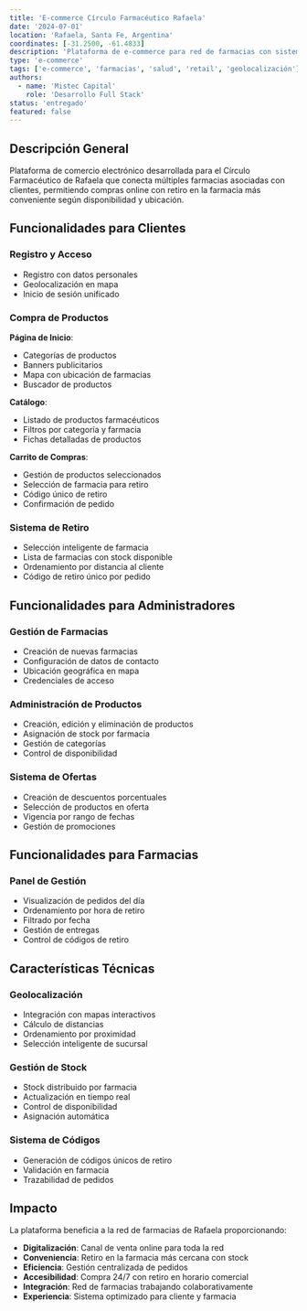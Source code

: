 ```yaml
---
title: 'E-commerce Círculo Farmacéutico Rafaela'
date: '2024-07-01'
location: 'Rafaela, Santa Fe, Argentina'
coordinates: [-31.2500, -61.4833]
description: 'Plataforma de e-commerce para red de farmacias con sistema de retiro en sucursales y gestión de stock distribuido.'
type: 'e-commerce'
tags: ['e-commerce', 'farmacias', 'salud', 'retail', 'geolocalización']
authors:
  - name: 'Mistec Capital'
    role: 'Desarrollo Full Stack'
status: 'entregado'
featured: false
---
```


## Descripción General

Plataforma de comercio electrónico desarrollada para el Círculo Farmacéutico de Rafaela que conecta múltiples farmacias asociadas con clientes, permitiendo compras online con retiro en la farmacia más conveniente según disponibilidad y ubicación.

## Funcionalidades para Clientes

### Registro y Acceso

- Registro con datos personales
- Geolocalización en mapa
- Inicio de sesión unificado

### Compra de Productos

**Página de Inicio**:
- Categorías de productos
- Banners publicitarios
- Mapa con ubicación de farmacias
- Buscador de productos

**Catálogo**:
- Listado de productos farmacéuticos
- Filtros por categoría y farmacia
- Fichas detalladas de productos

**Carrito de Compras**:
- Gestión de productos seleccionados
- Selección de farmacia para retiro
- Código único de retiro
- Confirmación de pedido

### Sistema de Retiro

- Selección inteligente de farmacia
- Lista de farmacias con stock disponible
- Ordenamiento por distancia al cliente
- Código de retiro único por pedido

## Funcionalidades para Administradores

### Gestión de Farmacias

- Creación de nuevas farmacias
- Configuración de datos de contacto
- Ubicación geográfica en mapa
- Credenciales de acceso

### Administración de Productos

- Creación, edición y eliminación de productos
- Asignación de stock por farmacia
- Gestión de categorías
- Control de disponibilidad

### Sistema de Ofertas

- Creación de descuentos porcentuales
- Selección de productos en oferta
- Vigencia por rango de fechas
- Gestión de promociones

## Funcionalidades para Farmacias

### Panel de Gestión

- Visualización de pedidos del día
- Ordenamiento por hora de retiro
- Filtrado por fecha
- Gestión de entregas
- Control de códigos de retiro

## Características Técnicas

### Geolocalización

- Integración con mapas interactivos
- Cálculo de distancias
- Ordenamiento por proximidad
- Selección inteligente de sucursal

### Gestión de Stock

- Stock distribuido por farmacia
- Actualización en tiempo real
- Control de disponibilidad
- Asignación automática

### Sistema de Códigos

- Generación de códigos únicos de retiro
- Validación en farmacia
- Trazabilidad de pedidos

## Impacto

La plataforma beneficia a la red de farmacias de Rafaela proporcionando:

- **Digitalización**: Canal de venta online para toda la red
- **Conveniencia**: Retiro en la farmacia más cercana con stock
- **Eficiencia**: Gestión centralizada de pedidos
- **Accesibilidad**: Compra 24/7 con retiro en horario comercial
- **Integración**: Red de farmacias trabajando colaborativamente
- **Experiencia**: Sistema optimizado para cliente y farmacia
